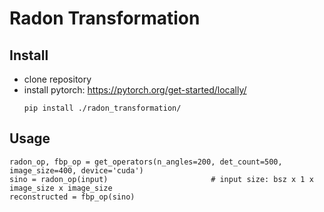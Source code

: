 # Radon Transformation

## Install
- clone repository
- install pytorch: https://pytorch.org/get-started/locally/ 
	```
	pip install ./radon_transformation/
	```
## Usage
```
radon_op, fbp_op = get_operators(n_angles=200, det_count=500, image_size=400, device='cuda')
sino = radon_op(input) 						 # input size: bsz x 1 x image_size x image_size
reconstructed = fbp_op(sino)
```
